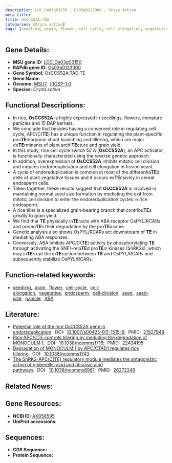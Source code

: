 ```yaml
---
description: LOC_Os03g03150 ; Os03g0123300 ; Oryza sativa
meta_title:
title: OsCCS52A;TAD
categories: [Oryza sativa]
tags: [seedling, grain, flower, cell cycle, cell elongation, vegetative, endosperm, cell division, seed, seed size, panicle,  ABA , ABA]
---
```


## Gene Details:
- **MSU gene ID:** [LOC_Os03g03150](http://rice.uga.edu/cgi-bin/ORF_infopage.cgi?orf=LOC_Os03g03150)  
- **RAPdb gene ID:** [Os03g0123300](https://rapdb.dna.affrc.go.jp/locus/?name=Os03g0123300)  
- **Gene Symbol:** OsCCS52A;TAD;TE
- **Gene Name:**
- **Genome:**  [MSU7](http://rice.uga.edu/),&nbsp;&nbsp;[IRGSP-1.0](https://rapdb.dna.affrc.go.jp/download/irgsp1.html)
- **Species:** *Oryza sativa*

## Functional Descriptions:
   - In rice, **OsCCS52A** is highly expressed in seedlings, flowers, immature panicles and 15 DAP kernels.
   - We conclude that besides having a conserved role in regulating cell cycle, APC/C(**TE**) has a unique function in regulating the plant-specific pos**TE**mbryonic shoot branching and tillering, which are major de**TE**rminants of plant archi**TE**cture and grain yield.
   - In this study, rice cell cycle switch 52 A (**OsCCS52A**), an APC activator, is functionally characterized using the reverse genetic approach.
   - In addition, overexpression of **OsCCS52A** inhibits mitotic cell division and induces endoreduplication and cell elongation in fission yeast.
   - A cycle of endoreduplication is common in most of the differentia**TE**d cells of plant vegetative tissues and it occurs ex**TE**nsively in cereal endosperm cells.
   - Taken together, these results suggest that **OsCCS52A** is involved in maintaining normal seed size formation by mediating the exit from mitotic cell division to enter the endoreduplication cycles in rice endosperm.
   - A rice tiller is a specialized grain-bearing branch that contribu**TE**s greatly to grain yield.
   - We find that **TE** physically in**TE**racts with ABA receptor OsPYL/RCARs and promo**TE**s their degradation by the pro**TE**asome.
   - Genetic analysis also shows OsPYL/RCARs act downstream of **TE** in mediating ABA responses.
   - Conversely, ABA inhibits APC/C(**TE**) activity by phosphorylating **TE** through activating the SNF1-rela**TE**d pro**TE**in kinases (SnRK2s), which may in**TE**rrupt the in**TE**raction between **TE** and OsPYL/RCARs and subsequently stabilize OsPYL/RCARs.

## Function-related keywords:
   - [seedling](/tags/seedling/),&nbsp;&nbsp;[grain](/tags/grain/),&nbsp;&nbsp;[flower](/tags/flower/),&nbsp;&nbsp;[cell-cycle](/tags/cell-cycle/),&nbsp;&nbsp;[cell-elongation](/tags/cell-elongation/),&nbsp;&nbsp;[vegetative](/tags/vegetative/),&nbsp;&nbsp;[endosperm](/tags/endosperm/),&nbsp;&nbsp;[cell-division](/tags/cell-division/),&nbsp;&nbsp;[seed](/tags/seed/),&nbsp;&nbsp;[seed-size](/tags/seed-size/),&nbsp;&nbsp;[panicle](/tags/panicle/),&nbsp;&nbsp;[ABA](/tags/ABA/)

## Literature:
   - [Potential role of the rice OsCCS52A gene in endoreduplication](https://www.doi.org/10.1007/s00425-011-1515-8).&nbsp;&nbsp;DOI:&nbsp;&nbsp;[10.1007/s00425-011-1515-8](https://www.doi.org/10.1007/s00425-011-1515-8);&nbsp;&nbsp;PMID:&nbsp;&nbsp;[21927949](https://pubmed.ncbi.nlm.nih.gov/21927949/)
   - [Rice APC/CTE controls tillering by mediating the degradation of MONOCULM 1](https://www.doi.org/10.1038/ncomms1716).&nbsp;&nbsp;DOI:&nbsp;&nbsp;[10.1038/ncomms1716](https://www.doi.org/10.1038/ncomms1716);&nbsp;&nbsp;PMID:&nbsp;&nbsp;[22434195](https://pubmed.ncbi.nlm.nih.gov/22434195/)
   - [Degradation of MONOCULM 1 by APC/CTAD1 regulates rice tillering](https://www.doi.org/10.1038/ncomms1743).&nbsp;&nbsp;DOI:&nbsp;&nbsp;[10.1038/ncomms1743](https://www.doi.org/10.1038/ncomms1743)
   - [The SnRK2-APC/C(TE) regulatory module mediates the antagonistic action of gibberellic acid and abscisic acid pathways](https://www.doi.org/10.1038/ncomms8981).&nbsp;&nbsp;DOI:&nbsp;&nbsp;[10.1038/ncomms8981](https://www.doi.org/10.1038/ncomms8981);&nbsp;&nbsp;PMID:&nbsp;&nbsp;[26272249](https://pubmed.ncbi.nlm.nih.gov/26272249/)

## Related News:

## Gene Resources:
- **NCBI ID:**  [AK058595](http://www.ncbi.nlm.nih.gov/nuccore/AK058595)
- **UniProt accessions:** [](https://www.uniprot.org/uniprotkb//entry)

## Sequences:
- **CDS Sequence:**
- **Protein Sequence:**
